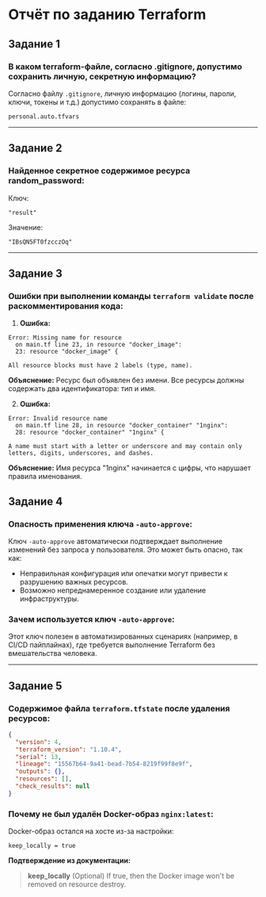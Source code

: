# Отчёт по заданию Terraform




## Задание 1

### В каком terraform-файле, согласно .gitignore, допустимо сохранить личную, секретную информацию?
Согласно файлу `.gitignore`, личную информацию (логины, пароли, ключи, токены и т.д.) допустимо сохранять в файле:

```plaintext
personal.auto.tfvars
```

---

## Задание 2

### Найденное секретное содержимое ресурса random_password:

Ключ:
```plaintext
"result"
```
Значение:
```plaintext
"IBsQN5FT0fzcczOq"
```

---

## Задание 3

### Ошибки при выполнении команды `terraform validate` после раскомментирования кода:

1. **Ошибка:**
```plaintext
Error: Missing name for resource
  on main.tf line 23, in resource "docker_image":
  23: resource "docker_image" {

All resource blocks must have 2 labels (type, name).
```
**Объяснение:** Ресурс был объявлен без имени. Все ресурсы должны содержать два идентификатора: тип и имя.

2. **Ошибка:**
```plaintext
Error: Invalid resource name
  on main.tf line 28, in resource "docker_container" "1nginx":
  28: resource "docker_container" "1nginx" {

A name must start with a letter or underscore and may contain only letters, digits, underscores, and dashes.
```
**Объяснение:** Имя ресурса "1nginx" начинается с цифры, что нарушает правила именования.

## Задание 4

### Опасность применения ключа `-auto-approve`:
Ключ `-auto-approve` автоматически подтверждает выполнение изменений без запроса у пользователя. Это может быть опасно, так как:
- Неправильная конфигурация или опечатки могут привести к разрушению важных ресурсов.
- Возможно непреднамеренное создание или удаление инфраструктуры.

### Зачем используется ключ `-auto-approve`:
Этот ключ полезен в автоматизированных сценариях (например, в CI/CD пайплайнах), где требуется выполнение Terraform без вмешательства человека.

---

## Задание 5

### Содержимое файла `terraform.tfstate` после удаления ресурсов:
```json
{
  "version": 4,
  "terraform_version": "1.10.4",
  "serial": 13,
  "lineage": "15567b64-9a41-bead-7b54-8219f99f8e9f",
  "outputs": {},
  "resources": [],
  "check_results": null
}
```

### Почему не был удалён Docker-образ `nginx:latest`:
Docker-образ остался на хосте из-за настройки:
```hcl
keep_locally = true
```
**Подтверждение из документации:**
> **keep_locally** (Optional) If true, then the Docker image won't be removed on resource destroy.


